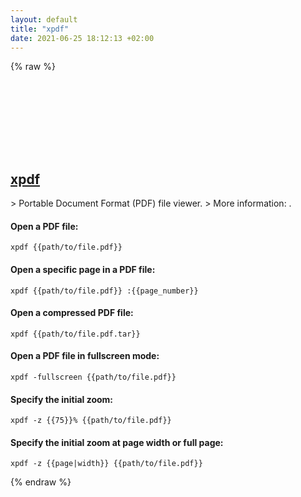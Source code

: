 ```yaml
---
layout: default
title: "xpdf"
date: 2021-06-25 18:12:13 +02:00
---
```

{% raw %}
<h2 id="xpdf">
  <a href="/en/common/xpdf.html">xpdf</a> <a href="#xpdf"><svg class="icon">
    <use href="/assets/images/unicode_sprite.svg#link" />
  </svg></a>
</h2>
> Portable Document Format (PDF) file viewer.
> More information: <https://www.xpdfreader.com/xpdf-man.html>.

#### Open a PDF file:
```shell
xpdf {{path/to/file.pdf}}
```
#### Open a specific page in a PDF file:
```shell
xpdf {{path/to/file.pdf}} :{{page_number}}
```
#### Open a compressed PDF file:
```shell
xpdf {{path/to/file.pdf.tar}}
```
#### Open a PDF file in fullscreen mode:
```shell
xpdf -fullscreen {{path/to/file.pdf}}
```
#### Specify the initial zoom:
```shell
xpdf -z {{75}}% {{path/to/file.pdf}}
```
#### Specify the initial zoom at page width or full page:
```shell
xpdf -z {{page|width}} {{path/to/file.pdf}}
```
{% endraw %}